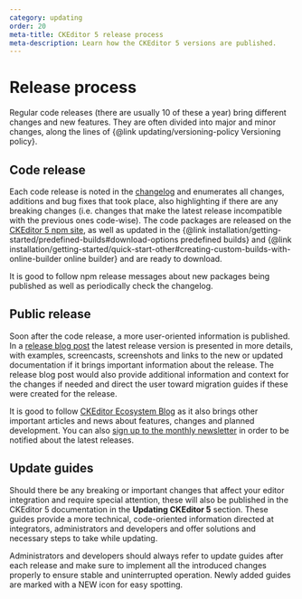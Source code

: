 ```yaml
---
category: updating
order: 20
meta-title: CKEditor 5 release process
meta-description: Learn how the CKEditor 5 versions are published.
---
```


# Release process

Regular code releases (there are usually 10 of these a year) bring different changes and new features. They are often divided into major and minor changes, along the lines of {@link updating/versioning-policy Versioning policy}.

## Code release

Each code release is noted in the [changelog](https://github.com/ckeditor/ckeditor5/blob/stable/CHANGELOG.md) and enumerates all changes, additions and bug fixes that took place, also highlighting if there are any breaking changes (i.e. changes that make the latest release incompatible with the previous ones code-wise). The code packages are released on the [CKEditor 5 npm site](https://www.npmjs.com/package/ckeditor5), as well as updated in the {@link installation/getting-started/predefined-builds#download-options predefined builds} and {@link installation/getting-started/quick-start-other#creating-custom-builds-with-online-builder online builder} and are ready to download.

It is good to follow npm release messages about new packages being published as well as periodically check the changelog.

## Public release

Soon after the code release, a more user-oriented information is published. In a [release blog post](https://ckeditor.com/blog/?category=releases&tags=CKEditor-5) the latest release version is presented in more details, with examples, screencasts, screenshots and links to the new or updated documentation if it brings important information about the release. The release blog post would also provide additional information and context for the changes if needed and direct the user toward migration guides if these were created for the release.

It is good to follow [CKEditor Ecosystem Blog](https://ckeditor.com/blog/) as it also brings other important articles and news about features, changes and planned development. You can also [sign up to the monthly newsletter](https://ckeditor.com/newsletter/) in order to be notified about the latest releases.

## Update guides

Should there be any breaking or important changes that affect your editor integration and require special attention, these will also be published in the CKEditor 5 documentation in the **Updating CKEditor 5** section. These guides provide a more technical, code-oriented information directed at integrators, administrators and developers and offer solutions and necessary steps to take while updating.

Administrators and developers should always refer to update guides after each release and make sure to implement all the introduced changes properly to ensure stable and uninterrupted operation. Newly added guides are marked with a <span class="tree__item__badge tree__item__badge_new">NEW</span> icon for easy spotting.
